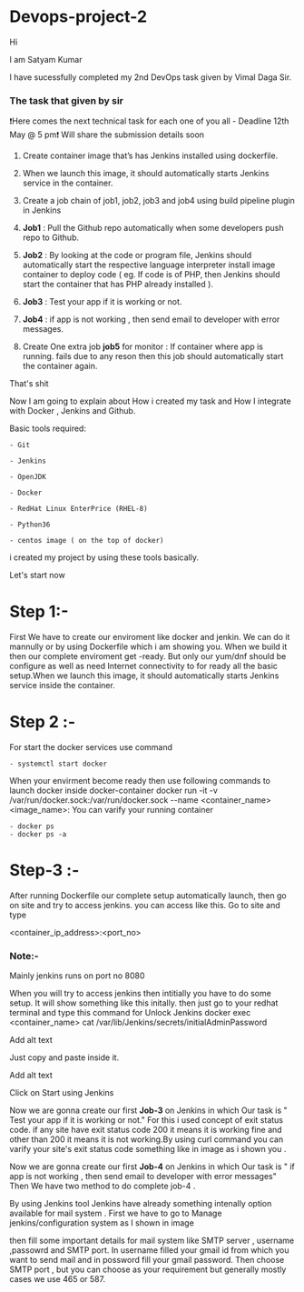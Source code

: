 # Devops-project-2

Hi

I am Satyam Kumar


I have sucessfully completed my 2nd DevOps task given by Vimal Daga Sir.



### The task that given by sir
❗️Here comes the next technical task for each one of you all - Deadline 12th May @ 5 pm❗️
Will share the submission details soon

1. Create container image that’s has Jenkins installed using dockerfile.

2. When we launch this image, it should automatically starts Jenkins service in the container.

3. Create a job chain of job1, job2, job3 and job4 using build pipeline plugin in Jenkins

4. **Job1** : Pull the Github repo automatically when some developers push repo to Github.

5. **Job2** : By looking at the code or program file, Jenkins should automatically start the respective language interpreter install image 
container to deploy code ( eg. If code is of PHP, then Jenkins should start the container that has PHP already installed ).

6. **Job3** : Test your app if it is working or not.

7. **Job4** : if app is not working , then send email to developer with error messages.

8. Create One extra job **job5** for monitor : If container where app is running. fails due to any reson then this job should automatically start the container again.

That's shit

Now I am going to explain about How i created my task and How I integrate with Docker , Jenkins and Github.

Basic tools required: 

    - Git
   
    - Jenkins
  
    - OpenJDK 
   
    - Docker
   
    - RedHat Linux EnterPrice (RHEL-8)
  
    - Python36
   
    - centos image ( on the top of docker)

i created my project by using these tools basically.

Let's start now 

# Step 1:-

First We have to create our enviroment like docker and jenkin. We can do it mannully or by using Dockerfile which i am showing you. When we build it then our complete enviroment get -ready. But only our yum/dnf should be configure as well as need Internet connectivity to for ready all the basic setup.When we launch this image, it should automatically starts Jenkins service inside the container.


# Step 2 :-
For start the docker services use command

    - systemctl start docker

When your envirment become ready then use following commands to launch docker inside docker-container
docker run -it -v /var/run/docker.sock:/var/run/docker.sock --name <container_name> <image_name>:<tag>
You can varify your running container
 
    - docker ps
    - docker ps -a


# Step-3 :-

After running Dockerfile our complete setup automatically launch, then go on site and try to access jenkins. you can access like this. Go to site and type

<container_ip_address>:<port_no>

### Note:-
Mainly jenkins runs on port no 8080


When you will try to access jenkins then intitially you have to do some setup. It will show something like this initally. then just go to your redhat terminal and type this command for Unlock Jenkins
docker exec <container_name> cat /var/lib/Jenkins/secrets/initialAdminPassword







Add alt text

Just copy and paste inside it.







Add alt text


Click on Start using Jenkins



Now we are gonna create our first **Job-3** on Jenkins in which Our task is " Test your app if it 
is working or not." For this i used concept of exit status code. if any site have exit status code
 200 it means it is working fine and other than 200 it means it is not working.By using curl 
command you can varify your site's exit status code something like in image as i shown you .






Now we are gonna create our first **Job-4** on Jenkins in which Our task is " if app is not working , 
then send email to developer with error messages" Then We have two method to do complete job-4 .



By using Jenkins tool
Jenkins have already something intenally option available for mail system . First we have to go 
to Manage jenkins/configuration system as I shown in image




then fill some important details for mail system like SMTP server , username ,passowrd and SMTP port.
 In username filled your gmail id from which you want to send mail and in possword fill your gmail 
password. Then choose SMTP port , but you can choose as your requirement but generally mostly cases 
we use 465 or 587.

